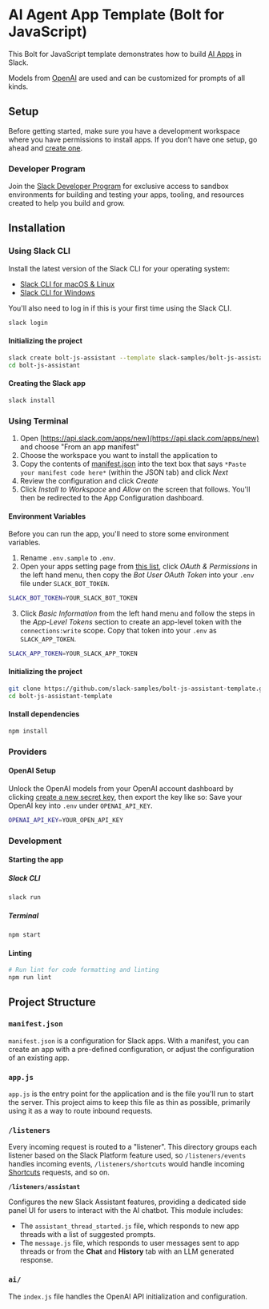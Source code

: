 # AI Agent App Template (Bolt for JavaScript)

This Bolt for JavaScript template demonstrates how to build [AI Apps](https://docs.slack.dev/ai/) in Slack.

Models from [OpenAI](https://openai.com) are used and can be customized for prompts of all kinds.

## Setup

Before getting started, make sure you have a development workspace where you have permissions to install apps. If you don’t have one setup, go ahead and [create one](https://slack.com/create).

### Developer Program

Join the [Slack Developer Program](https://api.slack.com/developer-program) for exclusive access to sandbox environments for building and testing your apps, tooling, and resources created to help you build and grow.

## Installation

### Using Slack CLI

Install the latest version of the Slack CLI for your operating system:

- [Slack CLI for macOS & Linux](https://docs.slack.dev/tools/slack-cli/guides/installing-the-slack-cli-for-mac-and-linux/)
- [Slack CLI for Windows](https://docs.slack.dev/tools/slack-cli/guides/installing-the-slack-cli-for-windows/)

You'll also need to log in if this is your first time using the Slack CLI.

```sh
slack login
```

#### Initializing the project

```sh
slack create bolt-js-assistant --template slack-samples/bolt-js-assistant-template
cd bolt-js-assistant
```

#### Creating the Slack app

```sh
slack install
```

### Using Terminal

1. Open [https://api.slack.com/apps/new](https://api.slack.com/apps/new) and choose "From an app manifest"
2. Choose the workspace you want to install the application to
3. Copy the contents of [manifest.json](./manifest.json) into the text box that says `*Paste your manifest code here*` (within the JSON tab) and click _Next_
4. Review the configuration and click _Create_
5. Click _Install to Workspace_ and _Allow_ on the screen that follows. You'll then be redirected to the App Configuration dashboard.

#### Environment Variables

Before you can run the app, you'll need to store some environment variables.

1. Rename `.env.sample` to `.env`.
2. Open your apps setting page from [this list](https://api.slack.com/apps), click _OAuth & Permissions_ in the left hand menu, then copy the _Bot User OAuth Token_ into your `.env` file under `SLACK_BOT_TOKEN`.
```sh
SLACK_BOT_TOKEN=YOUR_SLACK_BOT_TOKEN
```
3. Click _Basic Information_ from the left hand menu and follow the steps in the _App-Level Tokens_ section to create an app-level token with the `connections:write` scope. Copy that token into your `.env` as `SLACK_APP_TOKEN`.
```sh
SLACK_APP_TOKEN=YOUR_SLACK_APP_TOKEN
```
#### Initializing the project

```sh
git clone https://github.com/slack-samples/bolt-js-assistant-template.git
cd bolt-js-assistant-template
```

#### Install dependencies
```sh
npm install
```

### Providers
#### OpenAI Setup

Unlock the OpenAI models from your OpenAI account dashboard by clicking [create a new secret key](https://platform.openai.com/api-keys), then export the key like so:
Save your OpenAI key into `.env` under `OPENAI_API_KEY`.
```zsh
OPENAI_API_KEY=YOUR_OPEN_API_KEY
```
### Development
#### Starting the app
##### Slack CLI
```sh
slack run
```
##### Terminal
```sh
npm start
```

#### Linting

```zsh
# Run lint for code formatting and linting
npm run lint
```

## Project Structure

### `manifest.json`

`manifest.json` is a configuration for Slack apps. With a manifest, you can create an app with a pre-defined configuration, or adjust the configuration of an existing app.

### `app.js`

`app.js` is the entry point for the application and is the file you'll run to start the server. This project aims to keep this file as thin as possible, primarily using it as a way to route inbound requests.

### `/listeners`

Every incoming request is routed to a "listener". This directory groups each listener based on the Slack Platform feature used, so `/listeners/events` handles incoming events, `/listeners/shortcuts` would handle incoming [Shortcuts](https://docs.slack.dev/interactivity/implementing-shortcuts/) requests, and so on.

**`/listeners/assistant`**

Configures the new Slack Assistant features, providing a dedicated side panel UI for users to interact with the AI chatbot. This module includes:

- The `assistant_thread_started.js` file, which responds to new app threads with a list of suggested prompts.
- The `message.js` file, which responds to user messages sent to app threads or from the **Chat** and **History** tab with an LLM generated response.

### `ai/`
The `index.js` file handles the OpenAI API initialization and configuration.
